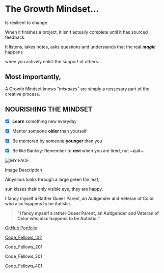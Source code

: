 # **The Growth Mindset...**

Is resilient to change.

When it finishes a project,
it isn't actually complete
until it has sourced feedback.

It listens, takes notes, asks questions and understands that the real ***magic*** happens

when you actively enlist the support of others.


## **Most importantly,** ##

A Growth Mindset knows *"mistakes"* are simply
a nessesary part of the creative process.


## **NOURISHING THE MINDSET** ##

- [x] **Learn** something new everyday
- [x] Mentor someone **older** than yourself
- [x] Be mentored by someone **younger** than you
- [x] Be like Banksy: Remember to **rest** when you are tired, not ~quit~.


![MY FACE](https://miro.medium.com/max/121/1*uNH6r8IUEzVFGI2dYZUPCQ.jpeg)

Image Description

Aloysious looks through a large green fan leaf, 

sun kisses their only visible eye, they are happy.

I fancy myself a Rather Queer Parent, an Autigender and Veteran of Color who also happens to be Autistic.


>**"I fancy myself a rather Queer Parent, an Autigender and Veteran of Color who also happens to be Autistic."**


[GitHub Portfolio](https://github.com/AL0YSI0US)

[Code_Fellows_102](CodeFellows_102.md)

Code_Fellows_201

Code_Fellows_301

Code_Fellows_401
